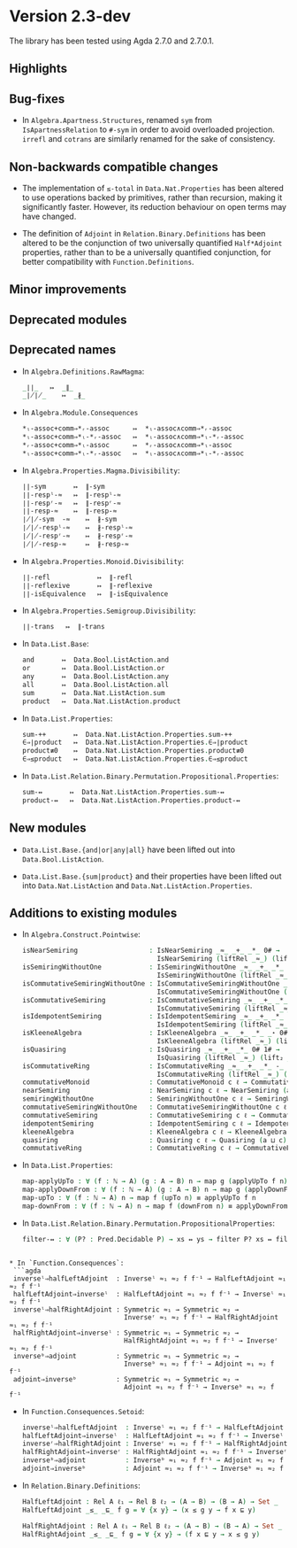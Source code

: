 Version 2.3-dev
===============

The library has been tested using Agda 2.7.0 and 2.7.0.1.

Highlights
----------

Bug-fixes
---------

* In `Algebra.Apartness.Structures`, renamed `sym` from `IsApartnessRelation`
  to `#-sym` in order to avoid overloaded projection.
  `irrefl` and `cotrans` are similarly renamed for the sake of consistency.

Non-backwards compatible changes
--------------------------------

* The implementation of `≤-total` in `Data.Nat.Properties` has been altered
  to use operations backed by primitives, rather than recursion, making it
  significantly faster. However, its reduction behaviour on open terms may have
  changed.

* The definition of `Adjoint` in `Relation.Binary.Definitions` has been altered
  to be the conjunction of two universally quantified `Half*Adjoint` properties,
  rather than to be a universally quantified conjunction, for better compatibility
  with `Function.Definitions`.

Minor improvements
------------------

Deprecated modules
------------------

Deprecated names
----------------

* In `Algebra.Definitions.RawMagma`:
  ```agda
  _∣∣_   ↦  _∥_
  _∤∤_    ↦  _∦_
  ```

* In `Algebra.Module.Consequences`
  ```agda
  *ₗ-assoc+comm⇒*ᵣ-assoc      ↦  *ₗ-assoc∧comm⇒*ᵣ-assoc
  *ₗ-assoc+comm⇒*ₗ-*ᵣ-assoc   ↦  *ₗ-assoc∧comm⇒*ₗ-*ᵣ-assoc
  *ᵣ-assoc+comm⇒*ₗ-assoc      ↦  *ᵣ-assoc∧comm⇒*ₗ-assoc
  *ₗ-assoc+comm⇒*ₗ-*ᵣ-assoc   ↦  *ₗ-assoc∧comm⇒*ₗ-*ᵣ-assoc
  ```

* In `Algebra.Properties.Magma.Divisibility`:
  ```agda
  ∣∣-sym       ↦  ∥-sym
  ∣∣-respˡ-≈   ↦  ∥-respˡ-≈
  ∣∣-respʳ-≈   ↦  ∥-respʳ-≈
  ∣∣-resp-≈    ↦  ∥-resp-≈
  ∤∤-sym  -≈    ↦  ∦-sym
  ∤∤-respˡ-≈    ↦  ∦-respˡ-≈
  ∤∤-respʳ-≈    ↦  ∦-respʳ-≈
  ∤∤-resp-≈     ↦  ∦-resp-≈
  ```

* In `Algebra.Properties.Monoid.Divisibility`:
  ```agda
  ∣∣-refl            ↦  ∥-refl
  ∣∣-reflexive       ↦  ∥-reflexive
  ∣∣-isEquivalence   ↦  ∥-isEquivalence
  ```

* In `Algebra.Properties.Semigroup.Divisibility`:
  ```agda
  ∣∣-trans   ↦  ∥-trans
  ```

* In `Data.List.Base`:
  ```agda
  and       ↦  Data.Bool.ListAction.and
  or        ↦  Data.Bool.ListAction.or
  any       ↦  Data.Bool.ListAction.any
  all       ↦  Data.Bool.ListAction.all
  sum       ↦  Data.Nat.ListAction.sum
  product   ↦  Data.Nat.ListAction.product
  ```

* In `Data.List.Properties`:
  ```agda
  sum-++       ↦  Data.Nat.ListAction.Properties.sum-++
  ∈⇒∣product   ↦  Data.Nat.ListAction.Properties.∈⇒∣product
  product≢0    ↦  Data.Nat.ListAction.Properties.product≢0
  ∈⇒≤product   ↦  Data.Nat.ListAction.Properties.∈⇒≤product
  ```

* In `Data.List.Relation.Binary.Permutation.Propositional.Properties`:
  ```agda
  sum-↭       ↦  Data.Nat.ListAction.Properties.sum-↭
  product-↭   ↦  Data.Nat.ListAction.Properties.product-↭
  ```

New modules
-----------

* `Data.List.Base.{and|or|any|all}` have been lifted out into `Data.Bool.ListAction`.

* `Data.List.Base.{sum|product}` and their properties have been lifted out into `Data.Nat.ListAction` and `Data.Nat.ListAction.Properties`.

Additions to existing modules
-----------------------------

* In `Algebra.Construct.Pointwise`:
  ```agda
  isNearSemiring                  : IsNearSemiring _≈_ _+_ _*_ 0# →
                                    IsNearSemiring (liftRel _≈_) (lift₂ _+_) (lift₂ _*_) (lift₀ 0#)
  isSemiringWithoutOne            : IsSemiringWithoutOne _≈_ _+_ _*_ 0# →
                                    IsSemiringWithoutOne (liftRel _≈_) (lift₂ _+_) (lift₂ _*_) (lift₀ 0#)
  isCommutativeSemiringWithoutOne : IsCommutativeSemiringWithoutOne _≈_ _+_ _*_ 0# →
                                    IsCommutativeSemiringWithoutOne (liftRel _≈_) (lift₂ _+_) (lift₂ _*_) (lift₀ 0#)
  isCommutativeSemiring           : IsCommutativeSemiring _≈_ _+_ _*_ 0# 1# →
                                    IsCommutativeSemiring (liftRel _≈_) (lift₂ _+_) (lift₂ _*_) (lift₀ 0#) (lift₀ 1#)
  isIdempotentSemiring            : IsIdempotentSemiring _≈_ _+_ _*_ 0# 1# →
                                    IsIdempotentSemiring (liftRel _≈_) (lift₂ _+_) (lift₂ _*_) (lift₀ 0#) (lift₀ 1#)
  isKleeneAlgebra                 : IsKleeneAlgebra _≈_ _+_ _*_ _⋆ 0# 1# →
                                    IsKleeneAlgebra (liftRel _≈_) (lift₂ _+_) (lift₂ _*_) (lift₁ _⋆) (lift₀ 0#) (lift₀ 1#)
  isQuasiring                     : IsQuasiring _≈_ _+_ _*_ 0# 1# →
                                    IsQuasiring (liftRel _≈_) (lift₂ _+_) (lift₂ _*_) (lift₀ 0#) (lift₀ 1#)
  isCommutativeRing               : IsCommutativeRing _≈_ _+_ _*_ -_ 0# 1# →
                                    IsCommutativeRing (liftRel _≈_) (lift₂ _+_) (lift₂ _*_) (lift₁ -_) (lift₀ 0#) (lift₀ 1#)
  commutativeMonoid               : CommutativeMonoid c ℓ → CommutativeMonoid (a ⊔ c) (a ⊔ ℓ)
  nearSemiring                    : NearSemiring c ℓ → NearSemiring (a ⊔ c) (a ⊔ ℓ)
  semiringWithoutOne              : SemiringWithoutOne c ℓ → SemiringWithoutOne (a ⊔ c) (a ⊔ ℓ)
  commutativeSemiringWithoutOne   : CommutativeSemiringWithoutOne c ℓ → CommutativeSemiringWithoutOne (a ⊔ c) (a ⊔ ℓ)
  commutativeSemiring             : CommutativeSemiring c ℓ → CommutativeSemiring (a ⊔ c) (a ⊔ ℓ)
  idempotentSemiring              : IdempotentSemiring c ℓ → IdempotentSemiring (a ⊔ c) (a ⊔ ℓ)
  kleeneAlgebra                   : KleeneAlgebra c ℓ → KleeneAlgebra (a ⊔ c) (a ⊔ ℓ)
  quasiring                       : Quasiring c ℓ → Quasiring (a ⊔ c) (a ⊔ ℓ)
  commutativeRing                 : CommutativeRing c ℓ → CommutativeRing (a ⊔ c) (a ⊔ ℓ)
  ```

* In `Data.List.Properties`:
  ```agda
  map-applyUpTo : ∀ (f : ℕ → A) (g : A → B) n → map g (applyUpTo f n) ≡ applyUpTo (g ∘ f) n
  map-applyDownFrom : ∀ (f : ℕ → A) (g : A → B) n → map g (applyDownFrom f n) ≡ applyDownFrom (g ∘ f) n
  map-upTo : ∀ (f : ℕ → A) n → map f (upTo n) ≡ applyUpTo f n
  map-downFrom : ∀ (f : ℕ → A) n → map f (downFrom n) ≡ applyDownFrom f n
  ```

* In `Data.List.Relation.Binary.Permutation.PropositionalProperties`:
  ```agda
  filter-↭ : ∀ (P? : Pred.Decidable P) → xs ↭ ys → filter P? xs ↭ filter P? ys
 ```

* In `Function.Consequences`:
  ```agda
  inverseˡ⇒halfLeftAdjoint  : Inverseˡ ≈₁ ≈₂ f f⁻¹ → HalfLeftAdjoint ≈₁ ≈₂ f f⁻¹
  halfLeftAdjoint⇒inverseˡ  : HalfLeftAdjoint ≈₁ ≈₂ f f⁻¹ → Inverseˡ ≈₁ ≈₂ f f⁻¹
  inverseˡ⇒halfRightAdjoint : Symmetric ≈₁ → Symmetric ≈₂ →
                              Inverseʳ ≈₁ ≈₂ f f⁻¹ → HalfRightAdjoint ≈₁ ≈₂ f f⁻¹
  halfRightAdjoint⇒inverseˡ : Symmetric ≈₁ → Symmetric ≈₂ →
                              HalfRightAdjoint ≈₁ ≈₂ f f⁻¹ → Inverseʳ ≈₁ ≈₂ f f⁻¹
  inverseᵇ⇒adjoint          : Symmetric ≈₁ → Symmetric ≈₂ →
                              Inverseᵇ ≈₁ ≈₂ f f⁻¹ → Adjoint ≈₁ ≈₂ f f⁻¹
  adjoint⇒inverseᵇ          : Symmetric ≈₁ → Symmetric ≈₂ →
                              Adjoint ≈₁ ≈₂ f f⁻¹ → Inverseᵇ ≈₁ ≈₂ f f⁻¹
  ```

* In `Function.Consequences.Setoid`:
  ```agda
  inverseˡ⇒halfLeftAdjoint  : Inverseˡ ≈₁ ≈₂ f f⁻¹ → HalfLeftAdjoint ≈₁ ≈₂ f f⁻¹
  halfLeftAdjoint⇒inverseˡ  : HalfLeftAdjoint ≈₁ ≈₂ f f⁻¹ → Inverseˡ ≈₁ ≈₂ f f⁻¹
  inverseʳ⇒halfRightAdjoint : Inverseʳ ≈₁ ≈₂ f f⁻¹ → HalfRightAdjoint ≈₁ ≈₂ f f⁻¹
  halfRightAdjoint⇒inverseʳ : HalfRightAdjoint ≈₁ ≈₂ f f⁻¹ → Inverseʳ ≈₁ ≈₂ f f⁻¹
  inverseᵇ⇒adjoint          : Inverseᵇ ≈₁ ≈₂ f f⁻¹ → Adjoint ≈₁ ≈₂ f f⁻¹
  adjoint⇒inverseᵇ          : Adjoint ≈₁ ≈₂ f f⁻¹ → Inverseᵇ ≈₁ ≈₂ f f⁻¹
  ```

* In `Relation.Binary.Definitions`:
  ```agda
  HalfLeftAdjoint : Rel A ℓ₁ → Rel B ℓ₂ → (A → B) → (B → A) → Set _
  HalfLeftAdjoint _≤_ _⊑_ f g = ∀ {x y} → (x ≤ g y → f x ⊑ y)

  HalfRightAdjoint : Rel A ℓ₁ → Rel B ℓ₂ → (A → B) → (B → A) → Set _
  HalfRightAdjoint _≤_ _⊑_ f g = ∀ {x y} → (f x ⊑ y → x ≤ g y)
  ```

